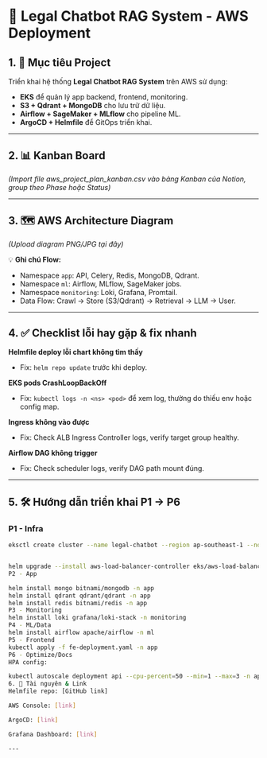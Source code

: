 # 📂 Legal Chatbot RAG System - AWS Deployment

## 1. 🎯 Mục tiêu Project
Triển khai hệ thống **Legal Chatbot RAG System** trên AWS sử dụng:
- **EKS** để quản lý app backend, frontend, monitoring.
- **S3 + Qdrant + MongoDB** cho lưu trữ dữ liệu.
- **Airflow + SageMaker + MLflow** cho pipeline ML.
- **ArgoCD + Helmfile** để GitOps triển khai.

---

## 2. 📊 Kanban Board
*(Import file aws_project_plan_kanban.csv vào bảng Kanban của Notion, group theo Phase hoặc Status)*

---

## 3. 🗺 AWS Architecture Diagram
*(Upload diagram PNG/JPG tại đây)*

💡 **Ghi chú Flow:**
- Namespace `app`: API, Celery, Redis, MongoDB, Qdrant.
- Namespace `ml`: Airflow, MLflow, SageMaker jobs.
- Namespace `monitoring`: Loki, Grafana, Promtail.
- Data Flow: Crawl → Store (S3/Qdrant) → Retrieval → LLM → User.

---

## 4. ✅ Checklist lỗi hay gặp & fix nhanh
**Helmfile deploy lỗi chart không tìm thấy**
- Fix: `helm repo update` trước khi deploy.

**EKS pods CrashLoopBackOff**
- Fix: `kubectl logs -n <ns> <pod>` để xem log, thường do thiếu env hoặc config map.

**Ingress không vào được**
- Fix: Check ALB Ingress Controller logs, verify target group healthy.

**Airflow DAG không trigger**
- Fix: Check scheduler logs, verify DAG path mount đúng.

---

## 5. 🛠 Hướng dẫn triển khai P1 → P6

### P1 - Infra
```bash
eksctl create cluster --name legal-chatbot --region ap-southeast-1 --nodes 2 --node-type t3.medium


helm upgrade --install aws-load-balancer-controller eks/aws-load-balancer-controller -n kube-system ...
P2 - App

helm install mongo bitnami/mongodb -n app
helm install qdrant qdrant/qdrant -n app
helm install redis bitnami/redis -n app
P3 - Monitoring
helm install loki grafana/loki-stack -n monitoring
P4 - ML/Data
helm install airflow apache/airflow -n ml
P5 - Frontend
kubectl apply -f fe-deployment.yaml -n app
P6 - Optimize/Docs
HPA config:

kubectl autoscale deployment api --cpu-percent=50 --min=1 --max=3 -n app
6. 📂 Tài nguyên & Link
Helmfile repo: [GitHub link]

AWS Console: [link]

ArgoCD: [link]

Grafana Dashboard: [link]

---